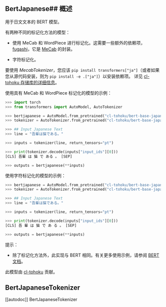 <!--版权所有 2020 年 HuggingFace 团队。保留所有权利。
根据 Apache 许可证第 2.0 版（“许可证”）获得许可；除非符合本许可证，否则您不得使用此文件。您可以在以下位置获取许可证的副本
http://www.apache.org/licenses/LICENSE-2.0
除非适用法律要求或书面同意，否则根据许可证分发的软件以“按现状”分发，不附带任何明示或暗示的保证或条件。有关特定语言下权限和限制的详细信息，请参阅许可证。⚠️请注意，本文件是 Markdown 格式，但包含特定于我们的文档构建器（类似于 MDX）的语法，可能无法在 Markdown 查看器中正确渲染。
-->
## BertJapanese## 概述

用于日文文本的 BERT 模型。

有两种不同的标记化方法的模型：
- 使用 MeCab 和 WordPiece 进行标记化。这需要一些额外的依赖项，[fugashi](https://github.com/polm/fugashi)，它是 [MeCab](https://taku910.github.io/mecab/) 的封装。

- 字符标记化。

要使用 *MecabTokenizer*，您应该 `pip install transformers["ja"]`（或者如果您从源代码安装，则为 `pip install -e .["ja"]`）以安装依赖项。
详见 [cl-tohoku 存储库的详细信息](https://github.com/cl-tohoku/bert-japanese)。

使用具有 MeCab 和 WordPiece 标记化的模型的示例：


```python
>>> import torch
>>> from transformers import AutoModel, AutoTokenizer

>>> bertjapanese = AutoModel.from_pretrained("cl-tohoku/bert-base-japanese")
>>> tokenizer = AutoTokenizer.from_pretrained("cl-tohoku/bert-base-japanese")

>>> ## Input Japanese Text
>>> line = "吾輩は猫である。"

>>> inputs = tokenizer(line, return_tensors="pt")

>>> print(tokenizer.decode(inputs["input_ids"][0]))
[CLS] 吾輩 は 猫 で ある 。 [SEP]

>>> outputs = bertjapanese(**inputs)
```

使用字符标记化的模型的示例：
```python
>>> bertjapanese = AutoModel.from_pretrained("cl-tohoku/bert-base-japanese-char")
>>> tokenizer = AutoTokenizer.from_pretrained("cl-tohoku/bert-base-japanese-char")

>>> ## Input Japanese Text
>>> line = "吾輩は猫である。"

>>> inputs = tokenizer(line, return_tensors="pt")

>>> print(tokenizer.decode(inputs["input_ids"][0]))
[CLS] 吾 輩 は 猫 で あ る 。 [SEP]

>>> outputs = bertjapanese(**inputs)
```

提示：
- 除了标记化方法外，此实现与 BERT 相同。有关更多使用示例，请参阅 [BERT 文档](bert)。

此模型由 [cl-tohoku](https://huggingface.co/cl-tohoku) 贡献。

## BertJapaneseTokenizer

[[autodoc]] BertJapaneseTokenizer
